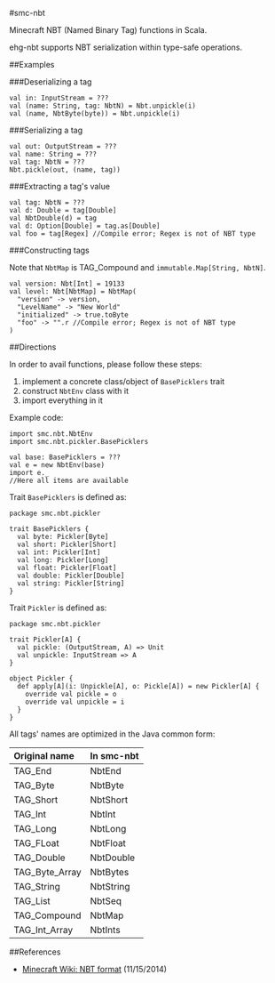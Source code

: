 #smc-nbt

Minecraft NBT (Named Binary Tag) functions in Scala.

ehg-nbt supports NBT serialization within type-safe operations.

##Examples

###Deserializing a tag

	val in: InputStream = ???
	val (name: String, tag: NbtN) = Nbt.unpickle(i)
	val (name, NbtByte(byte)) = Nbt.unpickle(i)

###Serializing a tag

	val out: OutputStream = ???
	val name: String = ???
	val tag: NbtN = ???
	Nbt.pickle(out, (name, tag))

###Extracting a tag's value

	val tag: NbtN = ???
	val d: Double = tag[Double]
	val NbtDouble(d) = tag
	val d: Option[Double] = tag.as[Double]
	val foo = tag[Regex] //Compile error; Regex is not of NBT type

###Constructing tags

Note that `NbtMap` is TAG_Compound and `immutable.Map[String, NbtN]`.

	val version: Nbt[Int] = 19133
	val level: Nbt[NbtMap] = NbtMap(
	  "version" -> version,
	  "LevelName" -> "New World"
	  "initialized" -> true.toByte
	  "foo" -> "".r //Compile error; Regex is not of NBT type
	)

##Directions

In order to avail functions, please follow these steps:

1. implement a concrete class/object of `BasePicklers` trait
2. construct `NbtEnv` class with it
3. import everything in it

Example code:

	import smc.nbt.NbtEnv
	import smc.nbt.pickler.BasePicklers

	val base: BasePicklers = ???
	val e = new NbtEnv(base)
	import e._
	//Here all items are available

Trait `BasePicklers` is defined as:

	package smc.nbt.pickler

	trait BasePicklers {
      val byte: Pickler[Byte]
      val short: Pickler[Short]
      val int: Pickler[Int]
      val long: Pickler[Long]
      val float: Pickler[Float]
      val double: Pickler[Double]
      val string: Pickler[String]
    }

Trait `Pickler` is defined as:

	package smc.nbt.pickler

	trait Pickler[A] {
	  val pickle: (OutputStream, A) => Unit
	  val unpickle: InputStream => A
	}

	object Pickler {
	  def apply[A](i: Unpickle[A], o: Pickle[A]) = new Pickler[A] {
	    override val pickle = o
	    override val unpickle = i
	  }
	}

All tags' names are optimized in the Java common form:

|Original name|In smc-nbt|
|:--|:--|
|TAG_End|NbtEnd|
|TAG_Byte|NbtByte|
|TAG_Short|NbtShort|
|TAG_Int|NbtInt|
|TAG_Long|NbtLong|
|TAG_FLoat|NbtFloat|
|TAG_Double|NbtDouble|
|TAG_Byte_Array|NbtBytes|
|TAG_String|NbtString|
|TAG_List|NbtSeq|
|TAG_Compound|NbtMap|
|TAG_Int_Array|NbtInts|

##References

- [Minecraft Wiki: NBT format](http://minecraft.gamepedia.com/NBT_format) (11/15/2014)
